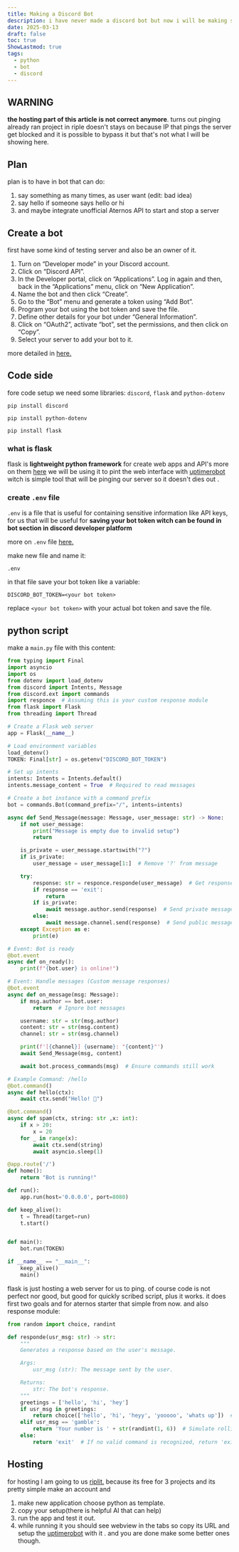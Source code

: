 ```yaml
---
title: Making a Discord Bot
description: i have never made a discord bot but now i will be making simple hello word kind of bot and maybe next time ill integrate it to unofficial Aternos API to start and stop a server
date: 2025-03-13
draft: false
toc: true
ShowLastmod: true
tags:
  - python
  - bot
  - discord
---
```


## WARNING
**the hosting part of this article is not correct anymore**. turns out pinging already ran project in riple doesn't stays on because IP that pings the server get blocked and it is possible to bypass it but that's not what I will be showing here. 
## Plan
plan is to have in bot that can do:
1. say something as many times, as user want (edit: bad idea)
2. say hello if someone says hello or hi
3. and maybe integrate  unofficial Aternos API to start and stop a server

## Create a bot 
first have some kind of testing server and also be an owner of it. 
1. Turn on “Developer mode” in your Discord account.
2. Click on “Discord API”.
3. In the Developer portal, click on “Applications”. Log in again and then, back in the “Applications” menu, click on “New Application”.
4. Name the bot and then click “Create”.
5. Go to the “Bot” menu and generate a token using “Add Bot”.
6. Program your bot using the bot token and save the file.
7. Define other details for your bot under “General Information”.
8. Click on “OAuth2”, activate “bot”, set the permissions, and then click on “Copy”.
9. Select your server to add your bot to it.

more detailed in [here.](https://www.ionos.com/digitalguide/server/know-how/creating-discord-bot/) 

## Code side 
fore code setup we need some libraries:
`discord`, `flask` and `python-dotenv`
```shell
pip install discord
```
```shell
pip install python-dotenv
```
```shell
pip install flask 
```

### what is flask
flask is **lightweight python framework** for create web apps and API's more on them [here](https://flask.palletsprojects.com/en/stable/)
we will be using it to pint the web interface with [uptimerobot](https://uptimerobot.com/) witch is simple tool that will be pinging our server so it doesn't dies out .
### create `.env` file 
`.env` is a file that is useful for containing sensitive information like API keys, for us that will be useful for **saving your bot token witch can be found in bot section in discord developer platform** 

more on `.env` file [here.](https://upsun.com/blog/what-is-env-file/) 

make new file and name it: 
```
.env
```
in that file save your bot token like a variable:
```env
DISCORD_BOT_TOKEN=<your bot token>
```
replace `<your bot token>` with your actual bot token and save the file.

## python script
make a `main.py` file with this content:
```python
from typing import Final
import asyncio
import os
from dotenv import load_dotenv
from discord import Intents, Message
from discord.ext import commands
import responce  # Assuming this is your custom response module
from flask import Flask
from threading import Thread

# Create a Flask web server
app = Flask(__name__)

# Load environment variables
load_dotenv()
TOKEN: Final[str] = os.getenv("DISCORD_BOT_TOKEN")

# Set up intents
intents: Intents = Intents.default()
intents.message_content = True  # Required to read messages

# Create a bot instance with a command prefix
bot = commands.Bot(command_prefix="/", intents=intents)

async def Send_Message(message: Message, user_message: str) -> None:
    if not user_message:
        print("Message is empty due to invalid setup")
        return

    is_private = user_message.startswith("?")
    if is_private:
        user_message = user_message[1:]  # Remove '?' from message

    try:
        response: str = responce.responde(user_message)  # Get response from custom module
        if response == 'exit':
            return
        if is_private:
            await message.author.send(response)  # Send private message
        else:
            await message.channel.send(response)  # Send public message
    except Exception as e:
        print(e)

# Event: Bot is ready
@bot.event
async def on_ready():
    print(f"{bot.user} is online!")

# Event: Handle messages (Custom message responses)
@bot.event
async def on_message(msg: Message):
    if msg.author == bot.user:
        return  # Ignore bot messages

    username: str = str(msg.author)
    content: str = str(msg.content)
    channel: str = str(msg.channel)

    print(f'[{channel}] {username}: "{content}"')
    await Send_Message(msg, content)

    await bot.process_commands(msg)  # Ensure commands still work

# Example Command: /hello
@bot.command()
async def hello(ctx):
    await ctx.send("Hello! 👋")

@bot.command()
async def spam(ctx, string: str ,x: int):
    if x > 20:
        x = 20
    for _ in range(x):
        await ctx.send(string)
        await asyncio.sleep(1)

@app.route('/')
def home():
    return "Bot is running!"

def run():
    app.run(host='0.0.0.0', port=8080)

def keep_alive():
    t = Thread(target=run)
    t.start()


def main():
    bot.run(TOKEN)

if __name__ == "__main__":
    keep_alive()
    main()

```
flask is just hosting a web server for us to ping.
of course code is not perfect nor good, but good for quickly scribed script, plus it works. 
it does first two goals and for aternos starter that simple from now.
and also response module:
```python
from random import choice, randint

def responde(usr_msg: str) -> str:
    """
    Generates a response based on the user's message.

    Args:
        usr_msg (str): The message sent by the user.

    Returns:
        str: The bot's response.
    """
    greetings = ['hello', 'hi', 'hey']
    if usr_msg in greetings:
        return choice(['hello', 'hi', 'heyy', 'yooooo', 'whats up'])  # Random greeting response
    elif usr_msg == 'gamble':
        return 'Your number is ' + str(randint(1, 6))  # Simulate rolling a dice (1-6)
    else:
        return 'exit'  # If no valid command is recognized, return 'exit'

```

## Hosting
for hosting I am going to us [riplit.](https://replit.com/) because its free for 3 projects and its pretty simple make an account and 
1. make new application choose python as template.
2. copy your setup(there is helpful AI that can help)
3. run the app and test it out.
4. while running it you should see webview in the tabs so copy its URL and setup the [uptimerobot](https://uptimerobot.com/) with it .
and you are done make some better ones though.
